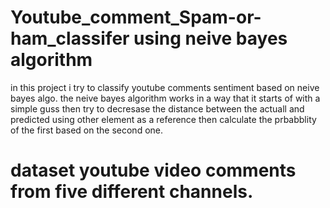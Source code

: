 # Youtube_comment_Spam-or-ham_classifer using neive bayes algorithm


in this project i try to classify youtube comments sentiment based on neive bayes algo.
the neive bayes algorithm works in a way that it starts of with a simple guss then try to decresase the distance between
the actuall and predicted using other element as a reference then calculate the prbabblity of the first based on 
the second one.


# dataset youtube video comments from five different channels.
